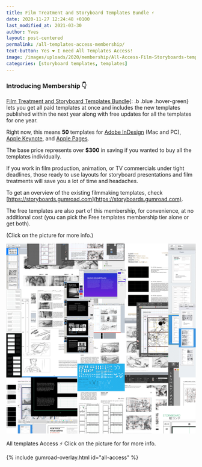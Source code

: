 ```yaml
---
title: Film Treatment and Storyboard Templates Bundle ⚡️
date: 2020-11-27 12:24:48 +0100
last_modified_at: 2021-03-30
author: Yves
layout: post-centered
permalink: /all-templates-access-membership/
text-button: Yes ❤️ I need All Templates Access!
image: /images/uploads/2020/membership/All-Access-Film-Storyboards-templates-overview_2x1_1200.png
categories: [storyboard templates, templates]
---
```

### Introducing Membership 👇
[Film Treatment and Storyboard Templates Bundle](https://gum.co/all-access){: .b .blue .hover-green} lets you get all paid templates at once and includes the new templates published within the next year along with free updates for all the templates for one year.

Right now, this means **50** templates for [Adobe InDesign](https://www.adobe.com/products/indesign.html) (Mac and PC), [Apple Keynote](https://www.apple.com/keynote/), and [Apple Pages](https://www.apple.com/pages/).

The base price represents over **$300** in saving if you wanted to buy all the templates individually.

If you work in film production, animation, or TV commercials under tight deadlines, those ready to use layouts for storyboard presentations and film treatments will save you a lot of time and headaches.

To get an overview of the existing filmmaking templates, check [https://storyboards.gumroad.com](https://storyboards.gumroad.com).

The free templates are also part of this membership, for convenience, at no additional cost (you can pick the Free templates membership tier alone or get both).

<p class="tc f5 black-30 measure-wide lh-copy avenir">
(Click on the picture for more info.)
</p>

<a href="https://gum.co/all-access" class="no-underline pv2 grow db"><img class="w-100" src="/images/uploads/2020/membership/All-Access-Film-Storyboards-templates-overview_1200.png"></a>
<figcaption>All templates Access ⚡️ Click on the picture for for more info.</figcaption>


{% include gumroad-overlay.html id="all-access" %}